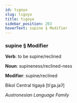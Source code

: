 ```yaml
---
id: tıgoyo
slug: tıgoyo
title: tıgoyo
sidebar_position: 263
hoverText: supine § Modifier
---
```


### supine § Modifier

**Verb**: to be supine/reclined

**Noun**: supineness/reclined-ness

**Modifier**: supine/reclined

Bikol Central tigayà [tiˈɡa.jaʔ]

*Austronesian Language Family*